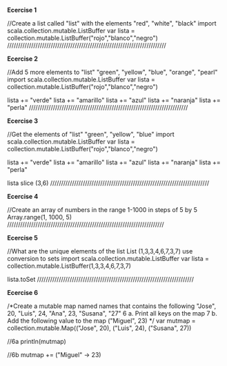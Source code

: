 **Ecercise 1**

//Create a list called "list" with the elements "red", "white", "black"
import scala.collection.mutable.ListBuffer
var lista = collection.mutable.ListBuffer("rojo","blanco","negro")
/////////////////////////////////////////////////////////////////////////

**Ecercise 2**

//Add 5 more elements to "list" "green", "yellow", "blue", "orange", "pearl"
import scala.collection.mutable.ListBuffer
var lista = collection.mutable.ListBuffer("rojo","blanco","negro")

lista += "verde"
lista += "amarillo"
lista += "azul"
lista += "naranja"
lista += "perla"
/////////////////////////////////////////////////////////////////////////

**Ecercise 3**

//Get the elements of "list" "green", "yellow", "blue"
import scala.collection.mutable.ListBuffer
var lista = collection.mutable.ListBuffer("rojo","blanco","negro")

lista += "verde"
lista += "amarillo"
lista += "azul"
lista += "naranja"
lista += "perla"

lista slice (3,6)
/////////////////////////////////////////////////////////////////////////

**Ecercise 4**

//Create an array of numbers in the range 1-1000 in steps of 5 by 5
Array.range(1, 1000, 5)
////////////////////////////////////////////////////////////////////////

**Ecercise 5**

//What are the unique elements of the list List (1,3,3,4,6,7,3,7) use conversion to sets
import scala.collection.mutable.ListBuffer
var lista = collection.mutable.ListBuffer(1,3,3,4,6,7,3,7)

lista.toSet
////////////////////////////////////////////////////////////////////////

**Ecercise 6**

/*Create a mutable map named names that contains the following "Jose", 20, "Luis", 24, "Ana", 23, "Susana", "27"
6 a. Print all keys on the map 7 b. Add the following value to the map ("Miguel", 23) */
var mutmap = collection.mutable.Map(("Jose", 20), ("Luis", 24), ("Susana", 27))

//6a
println(mutmap)

//6b
mutmap += ("Miguel" -> 23)
